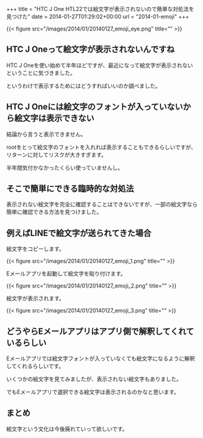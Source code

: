 +++
title = "HTC J One HTL22では絵文字が表示されないので簡単な対処法を見つけた"
date = 2014-01-27T01:29:02+00:00
url = "2014-01-emoji"
+++

{{< figure src="/images/2014/01/20140127_emoji_eye.png" title="" >}}

## HTC J Oneって絵文字が表示されないんですね

HTC J Oneを使い始めて半年ほどですが、最近になって絵文字が表示されないということに気づきました。
  
というわけで表示するためにはどうすればいいのか調べました。

## HTC J Oneには絵文字のフォントが入っていないから絵文字は表示できない

結論から言うと表示できません。
  
rootをとって絵文字のフォントを入れれば表示することもできるらしいですが、リターンに対してリスクが大きすぎます。
  
半年間気付かなかったくらい使っていませんし。

## そこで簡単にできる臨時的な対処法

表示されない絵文字を完全に確認することはできないですが、一部の絵文字なら簡単に確認できる方法を見つけました。 

## 例えばLINEで絵文字が送られてきた場合

絵文字をコピーします。

{{< figure src="/images/2014/01/20140127_emoji_1.png" title="" >}}

Eメールアプリを起動して絵文字を貼り付けます。

{{< figure src="/images/2014/01/20140127_emoji_2.png" title="" >}}

絵文字が表示されます。

{{< figure src="/images/2014/01/20140127_emoji_3.png" title="" >}}

## どうやらEメールアプリはアプリ側で解釈してくれているらしい

Eメールアプリでは絵文字フォントが入っていなくても絵文字になるように解釈してくれるらしいです。
  
いくつかの絵文字を見てみましたが、表示されない絵文字もありました。
  
でもEメールアプリで選択できる絵文字は表示されるのかなと思います。 

## まとめ

絵文字という文化は今後廃れていって欲しいです。